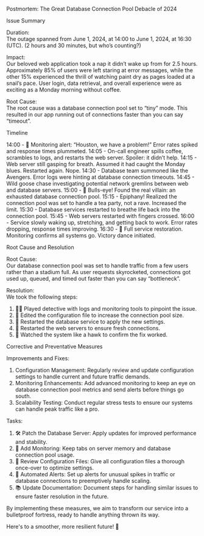  Postmortem: The Great Database Connection Pool Debacle of 2024

Issue Summary

Duration:  
The outage spanned from June 1, 2024, at 14:00 to June 1, 2024, at 16:30 (UTC). (2 hours and 30 minutes, but who’s counting?)

Impact:  
Our beloved web application took a nap it didn’t wake up from for 2.5 hours. Approximately 85% of users were left staring at error messages, while the other 15% experienced the thrill of watching paint dry as pages loaded at a snail’s pace. User login, data retrieval, and overall experience were as exciting as a Monday morning without coffee.

Root Cause:  
The root cause was a database connection pool set to “tiny” mode. This resulted in our app running out of connections faster than you can say “timeout”.

Timeline

14:00 - 🚨 Monitoring alert: “Houston, we have a problem!” Error rates spiked and response times plummeted.
14:05 - On-call engineer spills coffee, scrambles to logs, and restarts the web server. Spoiler: it didn’t help.
14:15 - Web server still gasping for breath. Assumed it had caught the Monday blues. Restarted again. Nope.
14:30 - Database team summoned like the Avengers. Error logs were hinting at database connection timeouts.
14:45 - Wild goose chase investigating potential network gremlins between web and database servers.
15:00 - 🎯 Bulls-eye! Found the real villain: an exhausted database connection pool.
15:15 - Epiphany! Realized the connection pool was set to handle a tea party, not a rave. Increased the limit.
15:30 - Database services restarted to breathe life back into the connection pool.
15:45 - Web servers restarted with fingers crossed.
16:00 - Service slowly waking up, stretching, and getting back to work. Error rates dropping, response times improving.
16:30 - 🎉 Full service restoration. Monitoring confirms all systems go. Victory dance initiated.






Root Cause and Resolution

Root Cause:  
Our database connection pool was set to handle traffic from a few users rather than a stadium full. As user requests skyrocketed, connections got used up, queued, and timed out faster than you can say “bottleneck”.

Resolution:  
We took the following steps:
1. 🕵️‍♂️ Played detective with logs and monitoring tools to pinpoint the issue.
2. 📝 Edited the configuration file to increase the connection pool size.
3. 🔄 Restarted the database service to apply the new settings.
4. 🔄 Restarted the web servers to ensure fresh connections.
5. 👀 Watched the system like a hawk to confirm the fix worked.

Corrective and Preventative Measures

Improvements and Fixes:
1. Configuration Management: Regularly review and update configuration settings to handle current and future traffic demands.
2. Monitoring Enhancements: Add advanced monitoring to keep an eye on database connection pool metrics and send alerts before things go south.
3. Scalability Testing: Conduct regular stress tests to ensure our systems can handle peak traffic like a pro.

Tasks:
1. 🛠️ Patch the Database Server: Apply updates for improved performance and stability.
2. 👀 Add Monitoring: Keep tabs on server memory and database connection pool usage.
3. 📝 Review Configuration Files: Give all configuration files a thorough once-over to optimize settings.
4. 🚨 Automated Alerts: Set up alerts for unusual spikes in traffic or database connections to preemptively handle scaling.
5. 📚 Update Documentation: Document steps for handling similar issues to ensure faster resolution in the future.

By implementing these measures, we aim to transform our service into a bulletproof fortress, ready to handle anything thrown its way. 

Here's to a smoother, more resilient future! 🚀


